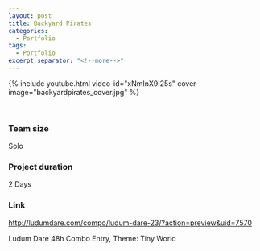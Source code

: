 ```yaml
---
layout: post
title: Backyard Pirates
categories:
  - Portfolio
tags:
  - Portfolio
excerpt_separator: "<!--more-->"
---
```


{% include youtube.html video-id="xNmInX9I25s" cover-image="backyardpirates_cover.jpg" %}

 ឵឵
<!--more-->

### Team size
Solo

### Project duration
2 Days

### Link
<http://ludumdare.com/compo/ludum-dare-23/?action=preview&uid=7570>

Ludum Dare 48h Combo Entry, Theme: Tiny World
